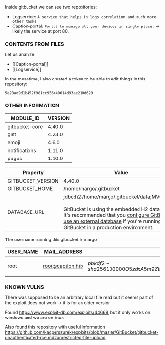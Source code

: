 Inside gitbucket we can see two repositories:
- Logservice: `A service that helps in logs correlation and much more other tasks`
- Caption-portal: `Portal to manage all your devices in single place.` -> likely the service at port 80.
### CONTENTS FROM FILES 

Let us analyze:
- [[Caption-portal]]
- [[Logservice]]

In the meantime, i also created a token to be able to edit things in this repository:

`5e23ad9d1b452f981cc956c40614d93ae210d629`

### OTHER  INFORMATION

| MODULE_ID      | VERSION |
| -------------- | ------- |
| gitbucket-core | 4.40.0  |
| gist           | 4.23.0  |
| emoji          | 4.6.0   |
| notifications  | 1.11.0  |
| pages          | 1.10.0  |

|Property|Value|
|---|---|
|GITBUCKET_VERSION|4.40.0|
|GITBUCKET_HOME|/home/margo/.gitbucket|
|DATABASE_URL|jdbc:h2:/home/margo/.gitbucket/data;MVCC=true<br><br>GitBucket is using the embedded H2 database. It's recommended that you [configure GitBucket to use an external database](https://github.com/gitbucket/gitbucket/wiki/External-database-configuration) if you're running GitBucket in a production environment.|

The username running this gibucket is margo

| USER_NAME | MAIL_ADDRESS     | PASSWORD                                                                                                        | ADMINISTRATOR | URL                | REGISTERED_DATE       | UPDATED_DATE            | LAST_LOGIN_DATE       | IMAGE  | GROUP_ACCOUNT | FULL_NAME     | REMOVED | DESCRIPTION                |
| --------- | ---------------- | --------------------------------------------------------------------------------------------------------------- | ------------- | ------------------ | --------------------- | ----------------------- | --------------------- | ------ | ------------- | ------------- | ------- | -------------------------- |
| root      | root@caption.htb | $pbkdf2-sha256$100000$O5zdxA5m9ZtnSSMnUfXK4zw9j/8WgKxo9ItXxVIPw3s=$xUd/Zorr75r/yWR9IXkW7TJlLXuEH+3U1uMAm37cBMk= | true          | http://caption.htb | 2024-03-08 03:01:05.0 | 2024-03-08 04:16:07.215 | 2024-09-22 17:21:38.6 | <NULL> | false         | Administrator | false   | clob15: 'Caption Networks' |
### KNOWN VULNS 

There was supposed to be an arbitrary local file read but it seems part of the exploit does not work -> it is for an older version

Found https://www.exploit-db.com/exploits/44668, but it only works on windows and we are on linux

Also found this repository with useful information https://github.com/kacperszurek/exploits/blob/master/GitBucket/gitbucket-unauthenticated-rce.md#unrestricted-file-upload
